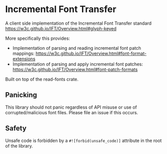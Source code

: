 # Incremental Font Transfer

A client side implementation of the Incremental Font Transfer standard <https://w3c.github.io/IFT/Overview.html#glyph-keyed>
 
More specifically this provides:
- Implementation of parsing and reading incremental font patch mappings:
  <https://w3c.github.io/IFT/Overview.html#font-format-extensions>
- Implementation of parsing and apply incremental font patches:
  <https://w3c.github.io/IFT/Overview.html#font-patch-formats>

Built on top of the read-fonts crate.

## Panicking

This library should not panic regardless of API misuse or use of
corrupted/malicious font files. Please file an issue if this occurs.

## Safety

Unsafe code is forbidden by a `#![forbid(unsafe_code)]` attribute in the root
of the library.
